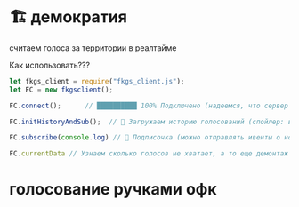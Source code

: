 # 🏗️ демократия
считаем голоса за территории в реалтайме

Как использовать???
```javascript
let fkgs_client = require("fkgs_client.js");
let FC = new fkgsclient();

FC.connect();      // ██████████ 100% Подключено (надеемся, что сервер не сдох)

FC.initHistoryAndSub();  // 📜 Загружаем историю голосований (спойлер: в наличии есть уже благоустроенные)

FC.subscribe(console.log) // 📝 Подписочка (можно отправлять ивенты о новых голосах в реалтайм, но зачем?)

FC.currentData // Узнаем сколько голосов не хватает, а то еще демонтаж устроят
```

# голосование ручками офк

